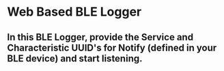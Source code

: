# Web Based BLE Logger
## In this BLE Logger, provide the Service and Characteristic UUID's for Notify (defined in your BLE device) and start listening.